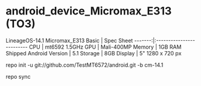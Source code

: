 # android_device_Micromax_E313 (TO3)

LineageOS-14.1 Micromax_E313
Basic   | Spec Sheet
-------:|:-------------------------
CPU     | mt6592 1.5GHz 
GPU     | Mali-400MP
Memory  | 1GB RAM
Shipped Android Version | 5.1
Storage | 8GB
Display | 5" 1280 x 720 px





repo init -u git://github.com/TestMT6572/android.git -b cm-14.1

repo sync


